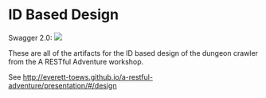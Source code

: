 # ID Based Design

Swagger 2.0: <img src="http://online.swagger.io/validator?url=https://raw.githubusercontent.com/everett-toews/a-restful-adventure/gh-pages/design/id-based/swagger.json">

These are all of the artifacts for the ID based design of the dungeon crawler from the A RESTful Adventure workshop.

See http://everett-toews.github.io/a-restful-adventure/presentation/#/design